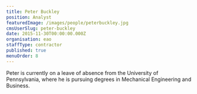 ```yaml
---
title: Peter Buckley
position: Analyst
featuredImage: /images/people/peterbuckley.jpg
cmsUserSlug: peter-buckley
date: 2015-11-30T00:00:00.000Z
organisation: eao
staffType: contractor
published: true
menuOrder: 8
---
```


 Peter is currently on a leave of absence from the University of Pennsylvania, where he is pursuing degrees in Mechanical Engineering and Business.  
